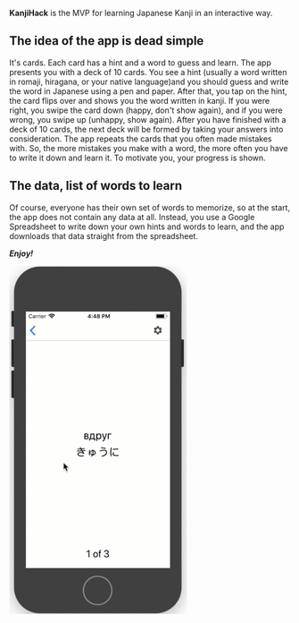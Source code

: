 **KanjiHack** is the MVP for learning Japanese Kanji in an interactive way.

## The idea of the app is dead simple

It's cards. Each card has a hint and a word to guess and learn. The app presents you with a deck of 10 cards. You see a hint (usually a word written in romaji, hiragana, or your native language)and you should guess and write the word in Japanese using a pen and paper. After that, you tap on the hint, the card flips over and shows you the word written in kanji. If you were right, you swipe the card down (happy, don't show again), and if you were wrong, you swipe up (unhappy, show again). After you have finished with a deck of 10 cards, the next deck will be formed by taking your answers into consideration. The app repeats the cards that you often made mistakes with. So, the more mistakes you make with a word, the more often you have to write it down and learn it. To motivate you, your progress is shown.

 ## The data, list of words to learn

Of course, everyone has their own set of words to memorize, so at the start, the app does not contain any data at all. Instead, you use a Google Spreadsheet to write down your own hints and words to learn, and the app downloads that data straight from the spreadsheet.

***Enjoy!***

![KanjiHackGif](https://github.com/murauski/kanjihack/blob/master/KanjiHackExample.gif)
